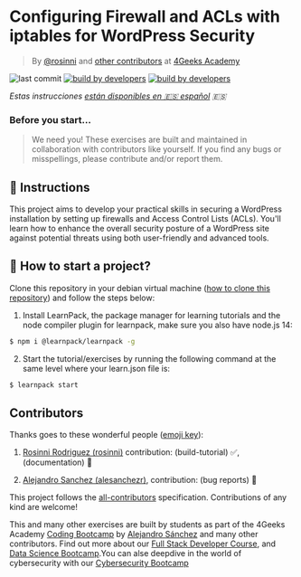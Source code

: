 <!-- hide -->
# Configuring Firewall and ACLs with iptables for WordPress Security

> By [@rosinni](https://github.com/rosinni) and [other contributors](https://github.com/breatheco-de/configuring-firewall-and-acl-exercise-tutorial/graphs/contributors) at [4Geeks Academy](https://4geeksacademy.co/)

![last commit](https://img.shields.io/github/last-commit/breatheco-de/configuring-firewall-and-acl-exercise-tutorial)
[![build by developers](https://img.shields.io/badge/build_by-Developers-blue)](https://4geeks.com)
[![build by developers](https://img.shields.io/twitter/follow/4geeksacademy?style=social&logo=twitter)](https://twitter.com/4geeksacademy)

*Estas instrucciones [están disponibles en 🇪🇸 español](https://github.com/breatheco-de/configuring-firewall-and-acl-exercise-tutorial/blob/main/README.es.md) :es:*

### Before you start...

> We need you! These exercises are built and maintained in collaboration with contributors like yourself. If you find any bugs or misspellings, please contribute and/or report them.
<!-- endhide -->

## 📝 Instructions

This project aims to develop your practical skills in securing a WordPress installation by setting up firewalls and Access Control Lists (ACLs). You'll learn how to enhance the overall security posture of a WordPress site against potential threats using both user-friendly and advanced tools.

<onlyfor saas="false" withBanner="false">

## 🌱 How to start a project?

Clone this repository in your debian virtual machine ([how to clone this repository](https://4geeks.com/how-to/github-clone-repository)) and follow the steps below:

1. Install LearnPack, the package manager for learning tutorials and the node compiler plugin for learnpack, make sure you also have node.js 14:

```bash
$ npm i @learnpack/learnpack -g
```

2. Start the tutorial/exercises by running the following command at the same level where your learn.json file is:

```bash
$ learnpack start
```
</onlyfor>

<!-- hide -->
## Contributors

Thanks goes to these wonderful people ([emoji key](https://github.com/kentcdodds/all-contributors#emoji-key)):

1. [Rosinni Rodriguez (rosinni)](https://github.com/rosinni) contribution: (build-tutorial) ✅, (documentation) 📖
  
2. [Alejandro Sanchez (alesanchezr)](https://github.com/alesanchezr),  contribution: (bug reports) 🐛


This project follows the [all-contributors](https://github.com/kentcdodds/all-contributors) specification. Contributions of any kind are welcome!

This and many other exercises are built by students as part of the 4Geeks Academy [Coding Bootcamp](https://4geeksacademy.com/us/coding-bootcamp) by [Alejandro Sánchez](https://twitter.com/alesanchezr) and many other contributors. Find out more about our [Full Stack Developer Course](https://4geeksacademy.com/us/coding-bootcamps/part-time-full-stack-developer), and  [Data Science Bootcamp](https://4geeksacademy.com/us/coding-bootcamps/datascience-machine-learning).You can alse deepdive in the world of cybersecurity with our [Cybersecurity Bootcamp](https://4geeksacademy.com/us/coding-bootcamps/cybersecurity)
<!-- endhide -->
